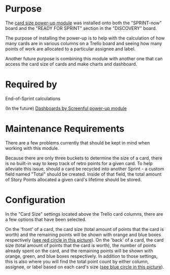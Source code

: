 # Purpose

The [card size power-up module](https://trello.com/b/mPW9C7y6/sprint-now/power-up/5cd476e1efce1d2e0cbe53a8) was installed onto both the "SPRINT-now" board and the "READY FOR SPRINT" section in the "DISCOVERY" board.

The purpose of installing the power-up is to help with the calculation of how many cards are in various columns on a Trello board and seeing how many points of work are allocated to a particular assignee and label.

Another future purpose is combining this module with another one that can access the card size of cards and make charts and dashboard.

# Required by

End-of-Sprint calculations

(In the future) [Dashboards by Screenful power-up module](https://trello.com/b/mPW9C7y6/sprint-now/power-up/570262ea1100fa611d7e200a)

# Maintenance Requirements

There are a few problems currently that should be kept in mind when working with this module.

Because there are only three buckets to determine the size of a card, there is no built-in way to keep track of retro points for a given card. To help alleviate this issue, should a card be recycled into another Sprint - a custom field named "Total" should be created. Inside of that field, the total amount of Story Points allocated a given card's lifetime should be stored.

# Configuration

In the "Card Size" settings located above the Trello card columns, there are a few options that have been selected.

On the 'front' of a card, the card size (total amount of points that the card is worth) and the remaining points will be shown with orange and blue boxes respectively ([see red circle in this picture](https://github.com/splresearch/pocdart_documentation/blob/qYdsdKEV--sprint-card-size/main/Card%20Size%20Module%20Appearance%20and%20Settings.png?raw=true)).
On the 'back' of a card, the card size (total amount of points that the card is worth), the number of points already spent on the card, and the remaining points will be shown with orange, green, and blue boxes respectively.
In addition to those settings, this is also where you will find the total point count by either column, assignee, or label based on each card's size ([see blue circle in this picture](https://github.com/splresearch/pocdart_documentation/blob/qYdsdKEV--sprint-card-size/main/Card%20Size%20Module%20Appearance%20and%20Settings.png?raw=true)).
